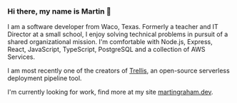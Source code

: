 ### Hi there, my name is Martin 👋

I am a software developer from Waco, Texas. Formerly a teacher and IT Director at a small school, I enjoy solving technical problems in pursuit of a shared organizational mission. I'm comfortable with Node.js, Express, React, JavaScript, TypeScript, PostgreSQL and a collection of AWS Services.

I am most recently one of the creators of <a href ='https://trellis-deployment.github.io/' target = "_blank">Trellis</a>, an open-source serverless deployment pipeline tool.

I'm currently looking for work, find more at my site <a href ='https://martingraham.dev/' target = "_blank">martingraham.dev</a>.

<!--
**martin-anderson-graham/martin-anderson-graham** is a ✨ _special_ ✨ repository because its `README.md` (this file) appears on your GitHub profile.

Here are some ideas to get you started:

- 🔭 I’m currently working on ...
- 🌱 I’m currently learning ...
- 👯 I’m looking to collaborate on ...
- 🤔 I’m looking for help with ...
- 💬 Ask me about ...
- 📫 How to reach me: ...
- 😄 Pronouns: ...
- ⚡ Fun fact: ...
-->
